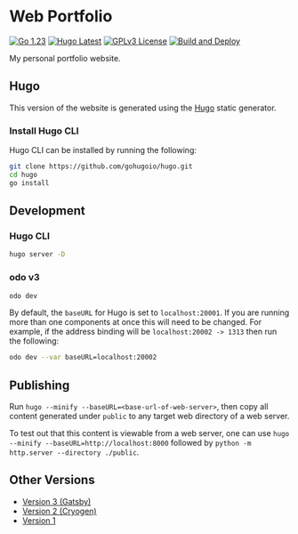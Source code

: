 # Web Portfolio

[![Go 1.23](https://img.shields.io/badge/1.23-blue?logo=go&labelColor=gray)](https://go.dev/doc/go1.23)
[![Hugo Latest](https://img.shields.io/badge/latest-cb4879?logo=hugo&labelColor=gray)](https://github.com/gohugoio/hugo/releases/latest)
[![GPLv3 License](https://img.shields.io/badge/license-GPLv3-green)](LICENSE)
[![Build and Deploy](https://github.com/michael-valdron/michael-valdron.github.io/actions/workflows/deploy.yml/badge.svg)](https://github.com/michael-valdron/michael-valdron.github.io/actions/workflows/deploy.yml)

My personal portfolio website.

## Hugo

This version of the website is generated using the [Hugo](https://gohugo.io/) static generator. 

### Install Hugo CLI

Hugo CLI can be installed by running the following:

```sh
git clone https://github.com/gohugoio/hugo.git
cd hugo
go install
```

## Development

### Hugo CLI

```sh
hugo server -D
```

### odo v3

```sh
odo dev 
```

By default, the `baseURL` for Hugo is set to `localhost:20001`. If you are running more than one components at once this will need to be changed.
For example, if the address binding will be `localhost:20002 -> 1313` then run the following:

```sh
odo dev --var baseURL=localhost:20002
```

## Publishing

Run `hugo --minify --baseURL=<base-url-of-web-server>`, then copy all content generated under `public` to any target web directory of a web server.

To test out that this content is viewable from a web server, one can use `hugo --minify --baseURL=http://localhost:8000` followed by `python -m http.server --directory ./public`.

## Other Versions

- [Version 3 (Gatsby)](https://github.com/michael-valdron/michael-valdron.github.io/tree/v3)
- [Version 2 (Cryogen)](https://github.com/michael-valdron/michael-valdron.github.io/tree/v2)
- [Version 1](https://github.com/michael-valdron/michael-valdron.github.io/tree/v1)
